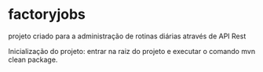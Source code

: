 # factoryjobs
projeto criado para a administração de rotinas diárias através de API Rest

Inicialização do projeto:
entrar na raiz do projeto e executar o comando mvn clean package.
